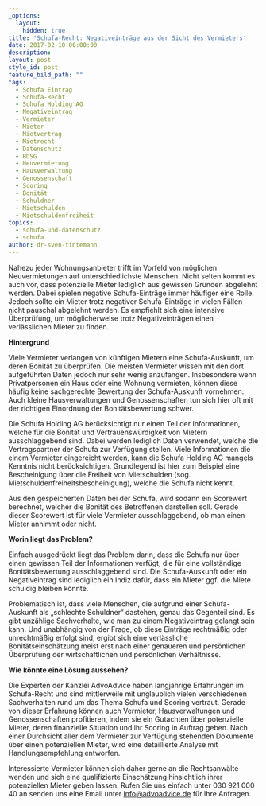 ```yaml
---
_options:
  layout:
    hidden: true
title: 'Schufa-Recht: Negativeinträge aus der Sicht des Vermieters'
date: 2017-02-10 00:00:00
description:
layout: post
style_id: post
feature_bild_path: ""
tags:
  - Schufa Eintrag
  - Schufa-Recht
  - Schufa Holding AG
  - Negativeintrag
  - Vermieter
  - Mieter
  - Mietvertrag
  - Mietrecht
  - Datenschutz
  - BDSG
  - Neuvermietung
  - Hausverwaltung
  - Genossenschaft
  - Scoring
  - Bonität
  - Schuldner
  - Mietschulden
  - Mietschuldenfreiheit
topics:
  - schufa-und-datenschutz
  - schufa
author: dr-sven-tintemann
---
```



Nahezu jeder Wohnungsanbieter trifft im Vorfeld von möglichen Neuvermietungen auf unterschiedlichste Menschen. Nicht selten kommt es auch vor, dass potenzielle Mieter lediglich aus gewissen Gründen abgelehnt werden. Dabei spielen negative Schufa-Einträge immer häufiger eine Rolle. Jedoch sollte ein Mieter trotz negativer Schufa-Einträge in vielen Fällen nicht pauschal abgelehnt werden. Es empfiehlt sich eine intensive Überprüfung, um möglicherweise trotz Negativeinträgen einen verlässlichen Mieter zu finden.

**Hintergrund**

Viele Vermieter verlangen von künftigen Mietern eine Schufa-Auskunft, um deren Bonität zu überprüfen. Die meisten Vermieter wissen mit den dort aufgeführten Daten jedoch nur sehr wenig anzufangen. Insbesondere wenn Privatpersonen ein Haus oder eine Wohnung vermieten, können diese häufig keine sachgerechte Bewertung der Schufa-Auskunft vornehmen. Auch kleine Hausverwaltungen und Genossenschaften tun sich hier oft mit der richtigen Einordnung der Bonitätsbewertung schwer.

Die Schufa Holding AG berücksichtigt nur einen Teil der Informationen, welche für die Bonität und Vertrauenswürdigkeit von Mietern ausschlaggebend sind. Dabei werden lediglich Daten verwendet, welche die Vertragspartner der Schufa zur Verfügung stellen. Viele Informationen die einem Vermieter eingereicht werden, kann die Schufa Holding AG mangels Kenntnis nicht berücksichtigen. Grundlegend ist hier zum Beispiel eine Bescheinigung über die Freiheit von Mietschulden (sog. Mietschuldenfreiheitsbescheinigung), welche die Schufa nicht kennt.

Aus den gespeicherten Daten bei der Schufa, wird sodann ein Scorewert berechnet, welcher die Bonität des Betroffenen darstellen soll. Gerade dieser Scorewert ist für viele Vermieter ausschlaggebend, ob man einen Mieter annimmt oder nicht.

**Worin liegt das Problem?**

Einfach ausgedrückt liegt das Problem darin, dass die Schufa nur über einen gewissen Teil der Informationen verfügt, die für eine vollständige Bonitätsbewertung ausschlaggebend sind. Die Schufa-Auskunft oder ein Negativeintrag sind lediglich ein Indiz dafür, dass ein Mieter ggf. die Miete schuldig bleiben könnte.

Problematisch ist, dass viele Menschen, die aufgrund einer Schufa-Auskunft als „schlechte Schuldner“ dastehen, genau das Gegenteil sind. Es gibt unzählige Sachverhalte, wie man zu einem Negativeintrag gelangt sein kann. Und unabhängig von der Frage, ob diese Einträge rechtmäßig oder unrechtmäßig erfolgt sind, ergibt sich eine verlässliche Bonitätseinschätzung meist erst nach einer genaueren und persönlichen Überprüfung der wirtschaftlichen und persönlichen Verhältnisse.

**Wie könnte eine Lösung aussehen?**

Die Experten der Kanzlei AdvoAdvice haben langjährige Erfahrungen im Schufa-Recht und sind mittlerweile mit unglaublich vielen verschiedenen Sachverhalten rund um das Thema Schufa und Scoring vertraut. Gerade von dieser Erfahrung können auch Vermieter, Hausverwaltungen und Genossenschaften profitieren, indem sie ein Gutachten über potenzielle Mieter, deren finanzielle Situation und ihr Scoring in Auftrag geben. Nach einer Durchsicht aller dem Vermieter zur Verfügung stehenden Dokumente über einen potenziellen Mieter, wird eine detaillierte Analyse mit Handlungsempfehlung entworfen.

Interessierte Vermieter können sich daher gerne an die Rechtsanwälte wenden und sich eine qualifizierte Einschätzung hinsichtlich ihrer potenziellen Mieter geben lassen. Rufen Sie uns einfach unter 030 921 000 40 an senden uns eine Email unter info@advoadvice.de für Ihre Anfragen.